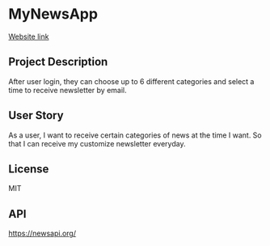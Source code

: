 
# **MyNewsApp**
[Website link](https://dashboard.heroku.com/apps/blooming-everglades-84355)


## **Project Description**
After user login, they can choose up to 6 different categories and   select a time to receive newsletter by email.


## **User Story**
As a user, I want to receive certain categories of news at the time I want. So that I can receive my customize newsletter everyday.


## **License**
MIT


## **API**
https://newsapi.org/
